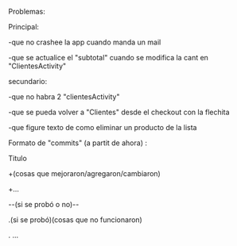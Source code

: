 Problemas:

  Principal:
  
  -que no crashee la app cuando manda un mail
  
  -que se actualice el "subtotal" cuando se modifica la cant en "ClientesActivity"


  secundario:
  
  -que no habra 2 "clientesActivity"
  
  -que se pueda volver a "Clientes" desde el checkout con la flechita
  
  -que figure texto de como eliminar un producto de la lista




Formato de "commits"  (a partit de ahora) :


Titulo

+(cosas que mejoraron/agregaron/cambiaron)

+...


--(si se probó o no)--

.(si se probó)(cosas que no funcionaron)

. ...

